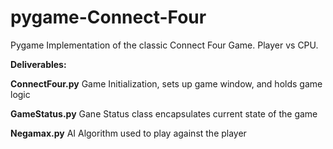 # pygame-Connect-Four
 Pygame Implementation of the classic Connect Four Game. Player vs CPU.

**Deliverables:**

**ConnectFour.py**
Game Initialization, sets up game window, and holds game logic

**GameStatus.py**
Gane Status class encapsulates current state of the game

**Negamax.py**
AI Algorithm used to play against the player
